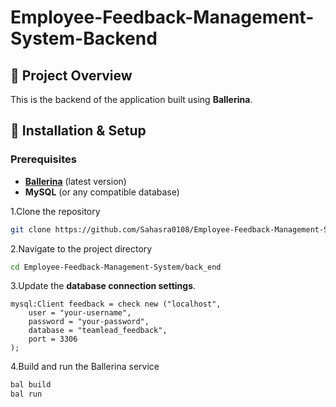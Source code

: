 # Employee-Feedback-Management-System-Backend
## 📌 Project Overview
This is the backend of the application built using **Ballerina**.

## 🔧 Installation & Setup

### Prerequisites
- **[Ballerina](https://ballerina.io/downloads/)** (latest version)
- **MySQL** (or any compatible database)

1.Clone the repository
 ```bash
git clone https://github.com/Sahasra0108/Employee-Feedback-Management-System.git
   ```
2.Navigate to the project directory
```bash
cd Employee-Feedback-Management-System/back_end
```
3.Update the **database connection settings**.
```ballerina
mysql:Client feedback = check new ("localhost",
    user = "your-username",
    password = "your-password",
    database = "teamlead_feedback",
    port = 3306
);
```
4.Build and run the Ballerina service
```bash
bal build
bal run
```
 

 
